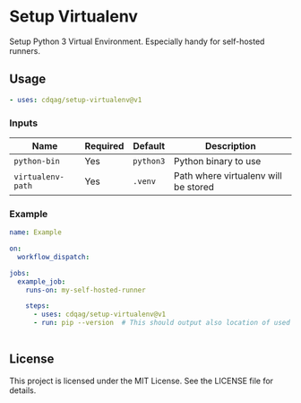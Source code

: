 # Setup Virtualenv

Setup Python 3 Virtual Environment. Especially handy for self-hosted runners.

## Usage

```yaml
- uses: cdqag/setup-virtualenv@v1
```

### Inputs

| Name              | Required | Default    | Description                          |
|-------------------|----------|------------|--------------------------------------|
| `python-bin`      | Yes      | `python3`  | Python binary to use                 |
| `virtualenv-path` | Yes      | `.venv`    | Path where virtualenv will be stored |

### Example

```yaml
name: Example

on:
  workflow_dispatch:

jobs:
  example_job:
    runs-on: my-self-hosted-runner

    steps:
      - uses: cdqag/setup-virtualenv@v1
      - run: pip --version  # This should output also location of used pip (you should see path/.venv/bin/pip)
 
```

## License

This project is licensed under the MIT License. See the LICENSE file for details.
